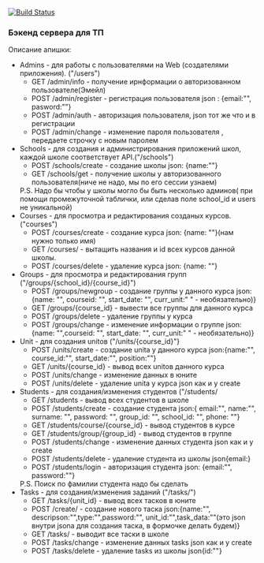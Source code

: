 [![Build Status](https://travis-ci.org/supreme2302/TPBack.svg?branch=master)](https://travis-ci.org/supreme2302/TPBack)

<h3>Бэкенд сервера для ТП</h3>

Описание апишки:
<ul>
    <li> Admins - для работы с пользователями на Web (создателями приложения). ("/users")
    <ul>
        <li>GET /admin/info - получение ирнформации о авторизованном пользователе(Эмейл)
        <li>POST /admin/register - регистрация пользователя json : {email:"", pasword:""}
        <li>POST /admin/auth - авторизация пользователя, json тот же что и в регистрации
        <li>POST /admin/change -  изменение пароля пользователя , передаете строчку с новым паролем
    </ul>
    <li> Schools - для создания и администрирования приложений школ, каждой школе соответствует API.("/schools")
    <ul>
        <li>POST /schools/create - создание школы json: {name:""}
        <li>GET /schools/get - получение школы у авторизованного пользователя(ниче не надо, мы по его сессии узнаем) 
    </ul>
    P.S. Надо бы чтобы у школы могло бы быть несколько админов( при помощи промежуточной таблички, или сделав поле school_id и users не уникальной)
    <li> Courses - для просмотра и редактирования созданых курсов.("courses")
    <ul>
        <li>POST /courses/create - создание курса json: {name: ""}(нам нужно только имя)
        <li>GET /courses/ - вытащить названия и id всех курсов данной школы.
        <li>POST /courses/delete - удаление курса json: {name: ""}
    </ul>   
    <li> Groups - для просмотра и редактирования групп ("/groups/{school_id}/{course_id}")  
    <ul>
        <li>POST /groups/newgroup - создание группы у данного курса json: {name: "", courseid: "", start_date: "", curr_unit:" " - необязательно)} 
        <li>GET /groups/{course_id} - вывести все группы для данного курса
        <li>POST /groups/delete - удаление группы у курса
        <li>POST /groups/change - изменение информации о группе json: {name: "",courseid: "", start_date: "", curr_unit:" " - необязательно)}
    </ul>
    <li> Unit - для создания unitов ("/units/{course_id}"}
    <ul>
        <li>POST /units/create - создание unita у данного курса json:{name:"", course_id:"", start_date:"", position:""}
        <li>GET /units/{course_id} - вывод всех unitов данного курса                      
        <li>POST /units/change - изменение данных в юните
        <li>POST /units/delete - удаление unita у курса json как и у create
    </ul>
    <li> Students - для создания/изменения студентов ("/students/
    <ul>
        <li>GET /students - вывод всех студентов в школе
        <li>POST /students/create - создание студента json:{ email:"", name:"", surname: "", password: "", group_id: "", school_id: "", phone: ""}
        <li>GET /students/course/{course_id} - вывод студентов в курсе
        <li>GET /students/group/{group_id} - вывод студентов в группе
        <li>POST /students/change - изменение данных студента json как и у create
        <li>POST /students/delete - удаление студента из школы  json{email:} 
        <li>POST /students/login - авторизация студента json: {email:"", password:""}
    </ul>
    P.S. Поиск по фамилии студента надо бы сделать
    <li> Tasks - для создания/изменения заданий ("/tasks/")
    <ul>
        <li>GET /tasks/{unit_id} - вывод всех тасков в юните
        <li>POST /create/ - создание нового таска json:{name:"", descripson:"",type:"",password:"", unit_id:"",task_data:""(это json внутри jsonа для создания таска, в формочке делать будем)}
        <li>GET /tasks/ - выводит все таски в школе
        <li>POST /tasks/change - изменение данных tasks json как и у create
        <li>POST /tasks/delete - удаление tasks из школы  json{id:""} 
    </ul>
</ul>
